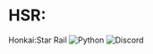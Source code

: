 # HSR:
 Honkai:Star Rail
![Python](https://img.shields.io/badge/python-3670A0?style=for-the-badge&logo=python&logoColor=ffdd54)
![Discord](https://img.shields.io/badge/Discord.js-%235865F2.svg?style=for-the-badge&logo=discord&logoColor=white)
